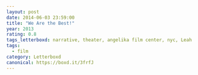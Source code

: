```yaml
---
layout: post 
date: 2014-06-03 23:59:00
title: "We Are the Best!"
year: 2013
rating: 0.8
tags_letterboxd: narrative, theater, angelika film center, nyc, Leah
tags:
  - film
category: Letterboxd
canonical: https://boxd.it/3frfJ
---
```

